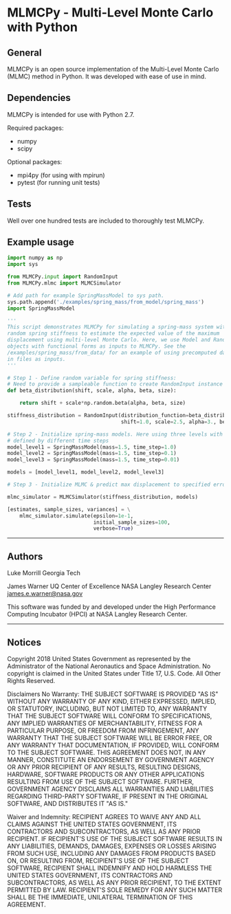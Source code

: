 # MLMCPy - **M**ulti-**L**evel **M**onte **C**arlo with **Py**thon

## General
MLMCPy is an open source implementation of the Multi-Level Monte Carlo (MLMC) method in Python.
It was developed with ease of use in mind.

## Dependencies
MLMCPy is intended for use with Python 2.7.

Required packages:
- numpy
- scipy

Optional packages:
- mpi4py (for using with mpirun)
- pytest (for running unit tests)

## Tests
Well over one hundred tests are included to thoroughly test MLMCPy. 

## Example usage

```python
import numpy as np
import sys

from MLMCPy.input import RandomInput
from MLMCPy.mlmc import MLMCSimulator

# Add path for example SpringMassModel to sys path.
sys.path.append('./examples/spring_mass/from_model/spring_mass')
import SpringMassModel

'''
This script demonstrates MLMCPy for simulating a spring-mass system with a 
random spring stiffness to estimate the expected value of the maximum 
displacement using multi-level Monte Carlo. Here, we use Model and RandomInput
objects with functional forms as inputs to MLMCPy. See the
/examples/spring_mass/from_data/ for an example of using precomputed data
in files as inputs.
'''

# Step 1 - Define random variable for spring stiffness:
# Need to provide a sampleable function to create RandomInput instance in MLMCPy
def beta_distribution(shift, scale, alpha, beta, size):

    return shift + scale*np.random.beta(alpha, beta, size)

stiffness_distribution = RandomInput(distribution_function=beta_distribution,
                                     shift=1.0, scale=2.5, alpha=3., beta=2.)

# Step 2 - Initialize spring-mass models. Here using three levels with MLMC.
# defined by different time steps
model_level1 = SpringMassModel(mass=1.5, time_step=1.0)
model_level2 = SpringMassModel(mass=1.5, time_step=0.1)
model_level3 = SpringMassModel(mass=1.5, time_step=0.01)

models = [model_level1, model_level2, model_level3]

# Step 3 - Initialize MLMC & predict max displacement to specified error.

mlmc_simulator = MLMCSimulator(stiffness_distribution, models)

[estimates, sample_sizes, variances] = \
    mlmc_simulator.simulate(epsilon=1e-1,
                            initial_sample_sizes=100,
                            verbose=True)

```
-------------------------------------------------------------------------------

## Authors
Luke Morrill
Georgia Tech 

James Warner
UQ Center of Excellence
NASA Langley Research Center 
james.e.warner@nasa.gov


This software was funded by and developed under the High Performance Computing
Incubator (HPCI) at NASA Langley Research Center. 

-------------------------------------------------------------------------------

## Notices
Copyright 2018 United States Government as represented by the Administrator of the National Aeronautics and Space Administration. No copyright is claimed in the United States under Title 17, U.S. Code. All Other Rights Reserved.
 
Disclaimers
No Warranty: THE SUBJECT SOFTWARE IS PROVIDED "AS IS" WITHOUT ANY WARRANTY OF ANY KIND, EITHER EXPRESSED, IMPLIED, OR STATUTORY, INCLUDING, BUT NOT LIMITED TO, ANY WARRANTY THAT THE SUBJECT SOFTWARE WILL CONFORM TO SPECIFICATIONS, ANY IMPLIED WARRANTIES OF MERCHANTABILITY, FITNESS FOR A PARTICULAR PURPOSE, OR FREEDOM FROM INFRINGEMENT, ANY WARRANTY THAT THE SUBJECT SOFTWARE WILL BE ERROR FREE, OR ANY WARRANTY THAT DOCUMENTATION, IF PROVIDED, WILL CONFORM TO THE SUBJECT SOFTWARE. THIS AGREEMENT DOES NOT, IN ANY MANNER, CONSTITUTE AN ENDORSEMENT BY GOVERNMENT AGENCY OR ANY PRIOR RECIPIENT OF ANY RESULTS, RESULTING DESIGNS, HARDWARE, SOFTWARE PRODUCTS OR ANY OTHER APPLICATIONS RESULTING FROM USE OF THE SUBJECT SOFTWARE.  FURTHER, GOVERNMENT AGENCY DISCLAIMS ALL WARRANTIES AND LIABILITIES REGARDING THIRD-PARTY SOFTWARE, IF PRESENT IN THE ORIGINAL SOFTWARE, AND DISTRIBUTES IT "AS IS." 

Waiver and Indemnity:  RECIPIENT AGREES TO WAIVE ANY AND ALL CLAIMS AGAINST THE UNITED STATES GOVERNMENT, ITS CONTRACTORS AND SUBCONTRACTORS, AS WELL AS ANY PRIOR RECIPIENT.  IF RECIPIENT'S USE OF THE SUBJECT SOFTWARE RESULTS IN ANY LIABILITIES, DEMANDS, DAMAGES, EXPENSES OR LOSSES ARISING FROM SUCH USE, INCLUDING ANY DAMAGES FROM PRODUCTS BASED ON, OR RESULTING FROM, RECIPIENT'S USE OF THE SUBJECT SOFTWARE, RECIPIENT SHALL INDEMNIFY AND HOLD HARMLESS THE UNITED STATES GOVERNMENT, ITS CONTRACTORS AND SUBCONTRACTORS, AS WELL AS ANY PRIOR RECIPIENT, TO THE EXTENT PERMITTED BY LAW.  RECIPIENT'S SOLE REMEDY FOR ANY SUCH MATTER SHALL BE THE IMMEDIATE, UNILATERAL TERMINATION OF THIS AGREEMENT.
 
